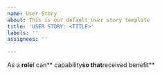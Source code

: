 ```yaml
---
name: User Story
about: This is our default user story template
title: 'USER STORY: <TITLE>'
labels: ''
assignees: ''

---
```


As a **role**I can** capability**so that**received benefit**
